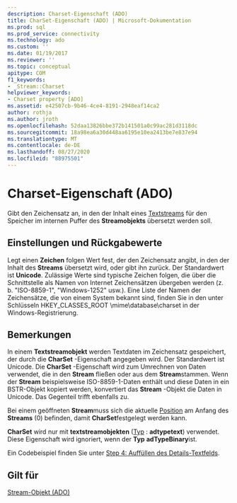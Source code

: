 ```yaml
---
description: Charset-Eigenschaft (ADO)
title: CharSet-Eigenschaft (ADO) | Microsoft-Dokumentation
ms.prod: sql
ms.prod_service: connectivity
ms.technology: ado
ms.custom: ''
ms.date: 01/19/2017
ms.reviewer: ''
ms.topic: conceptual
apitype: COM
f1_keywords:
- _Stream::Charset
helpviewer_keywords:
- Charset property [ADO]
ms.assetid: e42507cb-9b46-4ce4-8191-2948eaf14ca2
author: rothja
ms.author: jroth
ms.openlocfilehash: 52daa13826bbe372b141501a0c99ac281d3118dc
ms.sourcegitcommit: 18a98ea6a30d448aa6195e10ea2413be7e837e94
ms.translationtype: MT
ms.contentlocale: de-DE
ms.lasthandoff: 08/27/2020
ms.locfileid: "88975501"
---
```

# <a name="charset-property-ado"></a>Charset-Eigenschaft (ADO)
Gibt den Zeichensatz an, in den der Inhalt eines [Textstreams](./stream-object-ado.md) für den Speicher im internen Puffer des **Streamobjekts** übersetzt werden soll.  
  
## <a name="settings-and-return-values"></a>Einstellungen und Rückgabewerte  
 Legt einen **Zeichen** folgen Wert fest, der den Zeichensatz angibt, in den der Inhalt des **Streams** übersetzt wird, oder gibt ihn zurück. Der Standardwert ist **Unicode**. Zulässige Werte sind typische Zeichen folgen, die über die Schnittstelle als Namen von Internet Zeichensätzen übergeben werden (z. b. "ISO-8859-1", "Windows-1252" usw.). Eine Liste der Namen der Zeichensätze, die von einem System bekannt sind, finden Sie in den unter Schlüsseln HKEY_CLASSES_ROOT \mime\database\charset in der Windows-Registrierung.  
  
## <a name="remarks"></a>Bemerkungen  
 In einem **Textstreamobjekt** werden Textdaten im Zeichensatz gespeichert, der durch die **CharSet** -Eigenschaft angegeben wird. Der Standardwert ist Unicode. Die **CharSet** -Eigenschaft wird zum Umrechnen von Daten verwendet, die in den **Stream** fließen oder aus dem **Stream**stammen. Wenn der **Stream** beispielsweise ISO-8859-1-Daten enthält und diese Daten in ein BSTR-Objekt kopiert werden, konvertiert das **Stream** -Objekt die Daten in Unicode. Das Gegenteil trifft ebenfalls zu.  
  
 Bei einem geöffneten **Stream**muss sich die aktuelle [Position](./position-property-ado.md) am Anfang des **Streams** (0) befinden, damit **CharSet**festgelegt werden kann.  
  
 **CharSet** wird nur mit **textstreamobjekten** ([Typ](./type-property-ado-stream.md) : **adtypetext**) verwendet. Diese Eigenschaft wird ignoriert, wenn der **Typ** **adTypeBinary**ist.  
  
 Ein Codebeispiel finden Sie unter [Step 4: Auffüllen des Details-Textfelds](../../guide/data/step-4-populate-the-details-text-box.md).  
  
## <a name="applies-to"></a>Gilt für  
 [Stream-Objekt (ADO)](./stream-object-ado.md)
